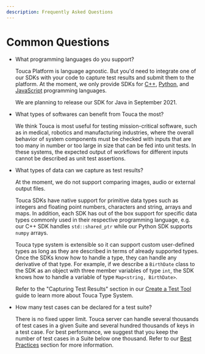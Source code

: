 ```yaml
---
description: Frequently Asked Questions
---
```


# Common Questions

*   What programming languages do you support?

    Touca Platform is language agnostic. But you'd need to integrate one of our SDKs with your code to capture test results and submit them to the platform. At the moment, we only provide SDKs for [C++](../api/cpp-sdk/), [Python](../api/python-sdk/), and [JavaScript](../api/js-sdk/) programming languages.

    We are planning to release our SDK for Java in September 2021.

*   What types of softwares can benefit from Touca the most?

    We think Touca is most useful for testing mission-critical software, such as in medical, robotics and manufacturing industries, where the overall behavior of system components must be checked with inputs that are too many in number or too large in size that can be fed into unit tests. In these systems, the expected output of workflows for different inputs cannot be described as unit test assertions.

*   What types of data can we capture as test results?

    At the moment, we do not support comparing images, audio or external output files.

    Touca SDKs have native support for primitive data types such as integers and floating point numbers, characters and string, arrays and maps. In addition, each SDK has out of the box support for specific data types commonly used in their respective programming language, e.g. our C++ SDK handles `std::shared_ptr` while our Python SDK supports `numpy` arrays.

    Touca type system is extensible so it can support custom user-defined types as long as they are described in terms of already supported types. Once the SDKs know how to handle a type, they can handle any derivative of that type. For example, if we describe a `BirthDate` class to the SDK as an object with three member variables of type `int`, the SDK knows how to handle a variable of type `Map<string, BirthDate>`.

    Refer to the "Capturing Test Results" section in our [Create a Test Tool](../guides/submit.md) guide to learn more about Touca Type System.

*   How many test cases can be declared for a test suite?

    There is no fixed upper limit. Touca server can handle several thousands of test cases in a given Suite and several hundred thousands of keys in a test case. For best performance, we suggest that you keep the number of test cases in a Suite below one thousand. Refer to our [Best Practices](../advanced/best-practices.md) section for more information.
